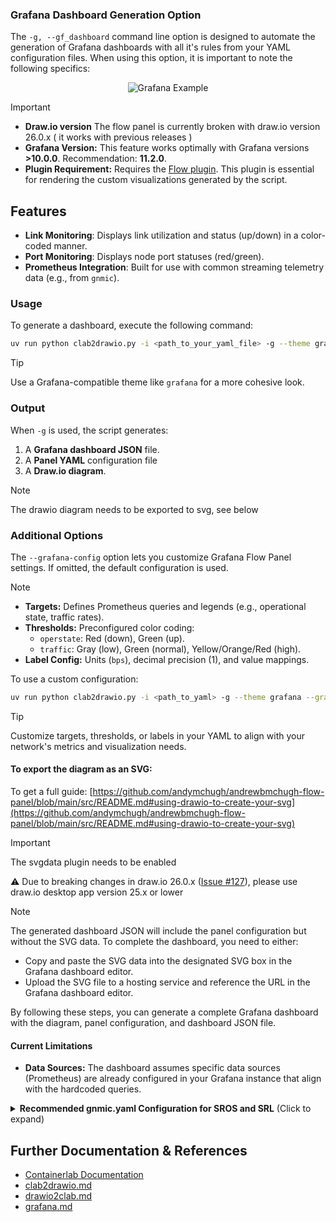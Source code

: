 ### Grafana Dashboard Generation Option

The `-g, --gf_dashboard` command line option is designed to automate the generation of Grafana dashboards with all it's rules from your YAML configuration files. When using this option, it is important to note the following specifics:

<p align="center">
  <img src="./img/grafana.png" alt="Grafana Example">
</p>


> [!IMPORTANT]
> - **Draw.io version** The flow panel is currently broken with draw.io version 26.0.x ( it works with previous releases )
> - **Grafana Version:** This feature works optimally with Grafana versions **>10.0.0**. Recommendation: **11.2.0**.  
> - **Plugin Requirement:** Requires the [Flow plugin](https://grafana.com/grafana/plugins/andrewbmchugh-flow-panel). This plugin is essential for rendering the custom visualizations generated by the script.

## Features

- **Link Monitoring**: Displays link utilization and status (up/down) in a color-coded manner.
- **Port Monitoring**: Displays node port statuses (red/green).
- **Prometheus Integration**: Built for use with common streaming telemetry data 
  (e.g., from `gnmic`).

### Usage
To generate a dashboard, execute the following command:
```bash
uv run python clab2drawio.py -i <path_to_your_yaml_file> -g --theme grafana
```
> [!TIP]
> Use a Grafana-compatible theme like `grafana` for a more cohesive look.

### Output

When `-g` is used, the script generates:

1. A **Grafana dashboard JSON** file.
2. A **Panel YAML** configuration file 
3. A **Draw.io diagram**.

> [!NOTE]
> The drawio diagram needs to be exported to svg, see below
   
### Additional Options


The `--grafana-config` option lets you customize Grafana Flow Panel settings. If omitted, the default configuration is used.

> [!NOTE]  
> - **Targets:** Defines Prometheus queries and legends (e.g., operational state, traffic rates).  
> - **Thresholds:** Preconfigured color coding:  
>   - `operstate`: Red (down), Green (up).  
>   - `traffic`: Gray (low), Green (normal), Yellow/Orange/Red (high).  
> - **Label Config:** Units (`bps`), decimal precision (1), and value mappings.

To use a custom configuration:
```bash
uv run python clab2drawio.py -i <path_to_yaml> -g --theme grafana --grafana-config <path_to_config>
```

> [!TIP]  
> Customize targets, thresholds, or labels in your YAML to align with your network's metrics and visualization needs.

#### To export the diagram as an SVG:
To get a full guide: [https://github.com/andymchugh/andrewbmchugh-flow-panel/blob/main/src/README.md#using-drawio-to-create-your-svg](https://github.com/andymchugh/andrewbmchugh-flow-panel/blob/main/src/README.md#using-drawio-to-create-your-svg)

> [!IMPORTANT]
> The svgdata plugin needs to be enabled
>
> ⚠️ Due to breaking changes in draw.io 26.0.x ([Issue #127](https://github.com/andymchugh/andrewbmchugh-flow-panel/issues/127)), please use draw.io desktop app version 25.x or lower

> [!NOTE]
> The generated dashboard JSON will include the panel configuration but without the SVG data. To complete the dashboard, you need to either:
> - Copy and paste the SVG data into the designated SVG box in the Grafana dashboard editor.
> - Upload the SVG file to a hosting service and reference the URL in the Grafana dashboard editor.

By following these steps, you can generate a complete Grafana dashboard with the diagram, panel configuration, and dashboard JSON file.

#### Current Limitations
- **Data Sources:** The dashboard assumes specific data sources (Prometheus) are already configured in your Grafana instance that align with the hardcoded queries.

<details>
<summary><b>Recommended gnmic.yaml Configuration for SROS and SRL</b> (Click to expand)</summary>


```yaml
username: admin
password: *******
insecure: true
log: true

common_sros_subscriptions: &common_sros_subs
  insecure: true
  password: ******
  subscriptions:
      - sros-if-stats
      - sros-bgp-stats
      - sros-service-stats

common_srl_subscriptions: &common_srl_subs
  port: 57400
  skip-verify: true
  insecure: false
  password: *******
  subscriptions:
      - srl-if-stats 
      - srl-bgp
      - srl-system-performance
      - srl-routes
      - srl-bridge
      - srl-apps
      - srl-net-instance

targets:
  dc1-l1: *common_srl_subs
  dc1-l2: *common_srl_subs
  dc1-l3: *common_srl_subs
  dc1-l4: *common_srl_subs
  dc1-s1: *common_srl_subs
  dc1-s2: *common_srl_subs
  dc2-l1: *common_srl_subs
  dc2-l2: *common_srl_subs
  dc2-l3: *common_srl_subs
  dc2-l4: *common_srl_subs
  dc2-s1: *common_srl_subs
  dc2-s2: *common_srl_subs
  wan1: *common_sros_subs
  wan2: *common_sros_subs
  dc1_dcgw1: *common_sros_subs
  dc2_dcgw2: *common_sros_subs
  dc2_dcgw1: *common_sros_subs
  dc1_dcgw2: *common_sros_subs

subscriptions:
  ## SROS ###
  sros-if-stats:
    paths:
      - /state/port[port-id=*]/oper-state
      - /state/port[port-id=*]/ethernet/statistics
    mode: stream
    stream-mode: sample
    sample-interval: 1s
            
  sros-bgp-stats:
    paths:
      - /state/router[router-name=*]/bgp/statistics/peers
      - /state/router[router-name=*]/bgp/neighbor[ip-address=*]/statistics/session-state
      - /state/router[router-name=*]/bgp/neighbor[ip-address=*]/statistics/family-prefix/ipv4
      - /state/router[router-name=*]/bgp/neighbor[ip-address=*]/statistics/family-prefix/evpn
    mode: stream
    stream-mode: sample
    sample-interval: 5s

  sros-service-stats:
    paths:
      - /state/service/vpls[service-name=*]/oper-state
      - /state/service/vprn[service-name=*]/oper-state
    mode: stream
    stream-mode: sample
    sample-interval: 5s


  srl-system-performance: 
    mode: stream
    stream-mode: sample
    sample-interval: 5s
    paths: 
      - /platform/control[slot=*]/cpu[index=all]/total
      - /platform/control[slot=*]/memory
  srl-if-stats:
    mode: stream
    stream-mode: sample
    sample-interval: 3s
    paths: 
      - /interface[name=ethernet-1/*]/oper-state
      - /interface[name=ethernet-1/*]/statistics
      - /interface[name=ethernet-1/*]/traffic-rate
  srl-routes:
    mode: stream
    stream-mode: sample
    sample-interval: 5s
    paths:
      - /network-instance[name=*]/route-table/ipv4-unicast/statistics/
      - /network-instance[name=*]/route-table/ipv6-unicast/statistics/
  srl-bgp:
    mode: stream
    stream-mode: sample
    sample-interval: 5s
    paths:
      - /network-instance[name=*]/protocols/bgp/statistics
  srl-bridge:
    mode: stream
    stream-mode: sample
    sample-interval: 5s
    paths:
      - /network-instance[name=*]/bridge-table/statistics/
  srl-apps:
    paths:
      - /system/app-management/application[name=*]
    mode: stream
    stream-mode: sample
    sample-interval: 5s
  srl-net-instance:
    paths:
      - /network-instance[name=*]/oper-state
    mode: stream
    stream-mode: sample
    sample-interval: 5s

outputs:
  prom-output:
    type: prometheus
    #listen: "gnmic:9804"
    listen: :9273
    # export-timestamps: true
    #service-registration:
    #  address: consul:8500
    event-processors:
     - trim-prefixes
     - rename-port-sros
     - rename-port-value-sros
     - rename-srl-interface
     - oper-state-to-int

processors:
  trim-prefixes:
    event-strings:
      value-names:
        - "^/state/.*"
      transforms:
        - trim-prefix:
            apply-on: "name"
            prefix: "/state/"

  oper-state-to-int:
    event-strings:
      value-names:
        - ".*"
      transforms:
        - replace:
            apply-on: "value"
            old: "up"
            new: "1"
        - replace: 
            apply-on: "value"
            old: "down"
            new: "0"   
  rename-port-sros:
    event-strings:
      tag-names:
        - "^port_port-id"
      transforms:
        - replace:
            apply-on: "name"
            old: "port_port-id"
            new: "interface_name"
  rename-port-value-sros:
    event-strings:
      tag-names:
        - "^interface_name"
      transforms:
        - replace:
            apply-on: "value"
            old: ".*/c(\\d+)(/\\d+)?"
            new: "eth$1"
  rename-srl-interface:
    event-strings:
      tag-names:
        - "^interface_name"
      transforms:
        - replace:
            apply-on: "value"
            old: "ethernet-(\\d+)/(\\d+)"
            new: "e$1-$2"
```
</details>

## Further Documentation & References

- [Containerlab Documentation](https://containerlab.dev)
- [clab2drawio.md](./clab2drawio.md)
- [drawio2clab.md](./drawio2clab.md)
- [grafana.md](./grafana.md)

